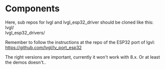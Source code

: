 # Components

Here, sub repos for lvgl and lvgl_esp32_driver should be cloned like this:  
lvgl/  
lvgl_esp32_drivers/


Remember to follow the instructions at the repo of the ESP32 port of lgvl:  
https://github.com/lvgl/lv_port_esp32 

The right versions are important, currently it won't work with 8.x. 
Or at least the demos doesn't..